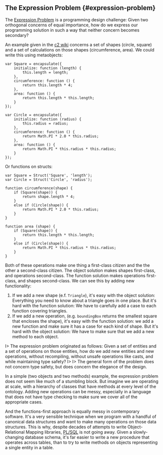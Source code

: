 ## The Expression Problem {#expression-problem}

The [Expression Problem] is a programming design challenge: Given two orthogonal concerns of equal importance, how do we express our programming solution in such a way that neither concern becomes secondary?

[Expression Problem]: https://en.wikipedia.org/wiki/Expression_problem

An example given in the [c2 wiki] concerns a set of shapes (circle, square) and a set of calculations on those shapes (circumference, area).  We could write this using metaobjects:

~~~~~~~~
var Square = encapsulate({
	initialize: function (length) {
		this.length = length;
	},
	circumference: function () {
		return this.length * 4;
	},
	area: function () {
		return this.length * this.length;
	}
});

var Circle = encapsulate({
	initialize: function (radius) {
		this.radius = radius;
	},
	circumference: function () {
		return Math.PI * 2.0 * this.radius;
	},
	area: function () {
		return Math.PI * this.radius * this.radius;
	}
});
~~~~~~~~

Or functions on structs:

~~~~~~~~
var Square = Struct('Square', 'length');
var Circle = Struct('Circle', 'radius');

function circumference(shape) {
	if (Square(shape)) {
		return shape.length * 4;
	}
	else if (Circle(shape)) {
		return Math.PI * 2.0 * this.radius;
	}
}

function area (shape) {
	if (Square(shape)) {
		return this.length * this.length;
	}
	else if (Circle(shape)) {
		return Math.PI * this.radius * this.radius;
	}
}
~~~~~~~~

Both of these operations make one thing a first-class citizen and the the other a second-class citizen. The object solution makes shapes first-class, and operations second-class. The function solution makes operations first-class, and shapes second-class. We can see this by adding new functionality:

1. If we add a new shape (e.f. `Triangle`), it's easy with the object solution: Everything you need to know about a triangle goes in one place. But it's hard with the function solution: We have to carefully add a case to each function covering triangles.
1. If we add a new operation, (e.g. `boundingBox` returns the smallest square that encloses the shape), it's easy with the function solution: we add a new function and make sure it has a case for each kind of shape. But it's hard with the object solution: We have to make sure that we add a new method to each object.

I> The expression problem originated as follows: Given a set of entities and a set of operations on those entities, how do we add new entities and new operations, without recompiling, without unsafe operations like casts, and while maintaining type safety?
I>
I> The general form of the problem does not concern type safety, but does concern the elegance of the design.

[c2 wiki]: http://c2.com/cgi/wiki?ExpressionProblem

In a simple (two objects and two methods) example, the expression problem does not seem like much of a stumbling block. But imagine we are operating at scale, with a hierarchy of classes that have methods at every level of the ontology. Adding new operations can be messy, especially in a language that does not have type checking to make sure we cover all of the appropriate cases.

And the functions-first approach is equally messy in contemporary software. It's a very sensible technique when we program with a handful of canonical data structures and want to make many operations on those data structures. This is why, despite decades of attempts to write Object-Relational Mapping libraries, [PL/SQL] is not going away. Given a slowly-changing database schema, it's far easier to write a new procedure that operates across tables, than to try to write methods on objects representing a single entity in a table.

[PL/SQL]: https://en.wikipedia.org/wiki/PL/SQL